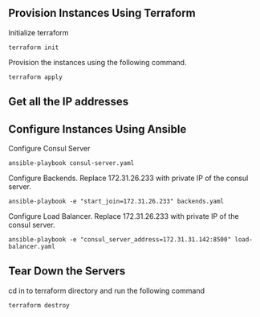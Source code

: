 ## Provision Instances Using Terraform

Initialize terraform

```
terraform init
```

Provision the instances using the following command.

```
terraform apply
```
## Get all the IP addresses

## Configure Instances Using Ansible

Configure Consul Server

```
ansible-playbook consul-server.yaml
```

Configure Backends. Replace 172.31.26.233 with private IP of the consul server.

```
ansible-playbook -e "start_join=172.31.26.233" backends.yaml
```

Configure Load Balancer. Replace 172.31.26.233 with private IP of the consul server.

```
ansible-playbook -e "consul_server_address=172.31.31.142:8500" load-balancer.yaml 
```

## Tear Down the Servers

cd in to terraform directory and run the following command

```
terraform destroy
```

